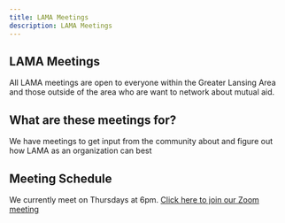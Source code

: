 ```yaml
---
title: LAMA Meetings
description: LAMA Meetings
---
```

## LAMA Meetings
All LAMA meetings are open to everyone within the Greater Lansing Area and those outside of the area who are want to network about mutual aid.

## What are these meetings for?
We have meetings to get input from the community about 
and figure out how LAMA as an organization can best 

## Meeting Schedule
We currently meet on Thursdays at 6pm.  [Click here to join our Zoom meeting](https://us02web.zoom.us/j/82992280092?pwd=bThUdC9SeUNJODFvL1R0V3AxOGdoUT09)
